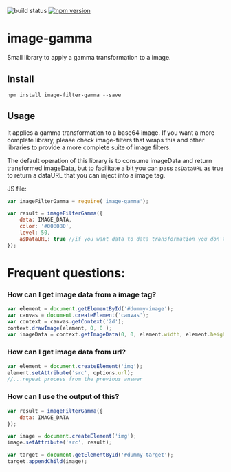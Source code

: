 ![build status](https://travis-ci.org/canastro/image-filter-gamma.svg?branch=master)
[![npm version](https://badge.fury.io/js/image-filter-gamma.svg)](https://badge.fury.io/js/image-filter-gamma)

# image-gamma

Small library to apply a gamma transformation to a image.

## Install

```
npm install image-filter-gamma --save
```

## Usage
It applies a gamma transformation to a base64 image. If you want a more complete library, please check image-filters that wraps this and other libraries to provide a more complete suite of image filters.

The default operation of this library is to consume imageData and return transformed imageData, but to facilitate a bit you can pass `asDataURL` as true to return a dataURL that you can inject into a image tag.

JS file:
```js
var imageFilterGamma = require('image-gamma');

var result = imageFilterGamma({
    data: IMAGE_DATA,
    color: '#008080',
    level: 50,
    asDataURL: true //if you want data to data transformation you don't need to include this
});
```

# Frequent questions:
### How can I get image data from a image tag?

```js
var element = document.getElementById('#dummy-image');
var canvas = document.createElement('canvas');
var context = canvas.getContext('2d');
context.drawImage(element, 0, 0 );
var imageData = context.getImageData(0, 0, element.width, element.height);
```

### How can I get image data from url?

```js
var element = document.createElement('img');
element.setAttribute('src', options.url);
//...repeat process from the previous answer
```

### How can I use the output of this?

```js
var result = imageFilterGamma({
    data: IMAGE_DATA
});

var image = document.createElement('img');
image.setAttribute('src', result);

var target = document.getElementById('#dummy-target');
target.appendChild(image);
```
